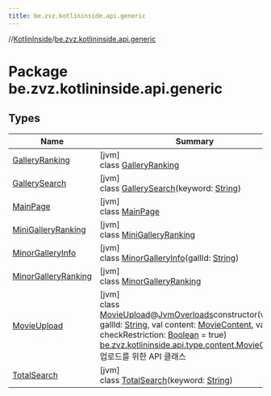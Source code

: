 ```yaml
---
title: be.zvz.kotlininside.api.generic
---
```

//[KotlinInside](../../index.html)/[be.zvz.kotlininside.api.generic](index.html)



# Package be.zvz.kotlininside.api.generic



## Types


| Name | Summary |
|---|---|
| [GalleryRanking](-gallery-ranking/index.html) | [jvm]<br>class [GalleryRanking](-gallery-ranking/index.html) |
| [GallerySearch](-gallery-search/index.html) | [jvm]<br>class [GallerySearch](-gallery-search/index.html)(keyword: [String](https://kotlinlang.org/api/latest/jvm/stdlib/kotlin/-string/index.html)) |
| [MainPage](-main-page/index.html) | [jvm]<br>class [MainPage](-main-page/index.html) |
| [MiniGalleryRanking](-mini-gallery-ranking/index.html) | [jvm]<br>class [MiniGalleryRanking](-mini-gallery-ranking/index.html) |
| [MinorGalleryInfo](-minor-gallery-info/index.html) | [jvm]<br>class [MinorGalleryInfo](-minor-gallery-info/index.html)(gallId: [String](https://kotlinlang.org/api/latest/jvm/stdlib/kotlin/-string/index.html)) |
| [MinorGalleryRanking](-minor-gallery-ranking/index.html) | [jvm]<br>class [MinorGalleryRanking](-minor-gallery-ranking/index.html) |
| [MovieUpload](-movie-upload/index.html) | [jvm]<br>class [MovieUpload](-movie-upload/index.html)@[JvmOverloads](https://kotlinlang.org/api/latest/jvm/stdlib/kotlin.jvm/-jvm-overloads/index.html)constructor(val gallId: [String](https://kotlinlang.org/api/latest/jvm/stdlib/kotlin/-string/index.html), val content: [MovieContent](../be.zvz.kotlininside.api.type.content/-movie-content/index.html), val checkRestriction: [Boolean](https://kotlinlang.org/api/latest/jvm/stdlib/kotlin/-boolean/index.html) = true)<br>[be.zvz.kotlininside.api.type.content.MovieContent](../be.zvz.kotlininside.api.type.content/-movie-content/index.html) 업로드를 위한 API 클래스 |
| [TotalSearch](-total-search/index.html) | [jvm]<br>class [TotalSearch](-total-search/index.html)(keyword: [String](https://kotlinlang.org/api/latest/jvm/stdlib/kotlin/-string/index.html)) |

